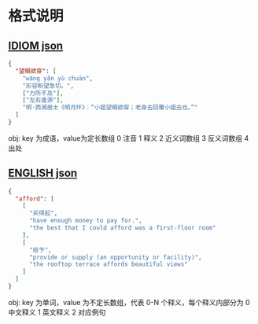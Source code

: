 # 格式说明

## [IDIOM json](./idiom.json)

```json
{
  "望眼欲穿": [
    "wàng yǎn yù chuān",
    "形容盼望急切。",
    ["力所不及"],
    ["左右逢源"],
    "明·西湘居士《明月环》：“小姐望眼欲穿；老身去回覆小姐去也。”"
  ]
}
```

obj: key 为成语，value为定长数组 0 注音 1 释义 2 近义词数组 3 反义词数组 4 出处


## [ENGLISH json](./english.json)

```json
{
  "afford": [
    [
      "买得起",
      "have enough money to pay for.",
      "the best that I could afford was a first-floor room"
    ],
    [
      "给予",
      "provide or supply (an opportunity or facility)",
      "the rooftop terrace affords beautiful views"
    ]
  ]
}
```

obj: key 为单词，value 为不定长数组，代表 0-N 个释义，每个释义内部分为 0 中文释义 1 英文释义 2 对应例句

